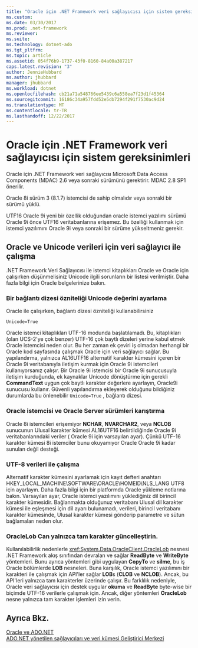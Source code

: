 ```yaml
---
title: "Oracle için .NET Framework veri sağlayıcısı için sistem gereksinimleri"
ms.custom: 
ms.date: 03/30/2017
ms.prod: .net-framework
ms.reviewer: 
ms.suite: 
ms.technology: dotnet-ado
ms.tgt_pltfrm: 
ms.topic: article
ms.assetid: 054f76b9-1737-43f0-8160-84a00a387217
caps.latest.revision: "3"
author: JennieHubbard
ms.author: jhubbard
manager: jhubbard
ms.workload: dotnet
ms.openlocfilehash: cb21a71a548766ee5439c6a558ea7f23d1f45364
ms.sourcegitcommit: 16186c34a957fdd52e5db7294f291f7530ac9d24
ms.translationtype: MT
ms.contentlocale: tr-TR
ms.lasthandoff: 12/22/2017
---
```

# <a name="system-requirements-for-the-net-framework-data-provider-for-oracle"></a>Oracle için .NET Framework veri sağlayıcısı için sistem gereksinimleri
Oracle için .NET Framework veri sağlayıcısı Microsoft Data Access Components (MDAC) 2.6 veya sonraki sürümünü gerektirir. MDAC 2.8 SP1 önerilir.  
  
 Oracle 8i sürüm 3 (8.1.7) istemcisi de sahip olmalıdır veya sonraki bir sürümü yüklü.  
  
 UTF16 Oracle 9i yeni bir özellik olduğundan oracle istemci yazılımı sürümü Oracle 9i önce UTF16 veritabanlarına erişemez. Bu özelliği kullanmak için istemci yazılımını Oracle 9i veya sonraki bir sürüme yükseltmeniz gerekir.  
  
## <a name="working-with-the-data-provider-for-oracle-and-unicode-data"></a>Oracle ve Unicode verileri için veri sağlayıcı ile çalışma  
 .NET Framework Veri Sağlayıcısı ile istemci kitaplıkları Oracle ve Oracle için çalışırken düşünmelisiniz Unicode ilgili sorunların bir listesi verilmiştir. Daha fazla bilgi için Oracle belgelerinize bakın.  
  
### <a name="setting-the-unicode-value-in-a-connection-string-attribute"></a>Bir bağlantı dizesi özniteliği Unicode değerini ayarlama  
 Oracle ile çalışırken, bağlantı dizesi özniteliği kullanabilirsiniz  
  
```  
Unicode=True   
```  
  
 Oracle istemci kitaplıkları UTF-16 modunda başlatılamadı. Bu, kitaplıkları (olan UCS-2'ye çok benzer) UTF-16 çok baytlı dizeleri yerine kabul etmek Oracle istemcisi neden olur. Bu her zaman ek çeviri iş olmadan herhangi bir Oracle kod sayfasında çalışmak Oracle için veri sağlayıcı sağlar. Bu yapılandırma, yalnızca AL16UTF16 alternatif karakter kümesini içeren bir Oracle 9i veritabanıyla iletişim kurmak için Oracle 9i istemcileri kullanıyorsanız çalışır. Bir Oracle 9i istemcisi bir Oracle 9i sunucusuyla iletişim kurduğunda, ek kaynaklar Unicode dönüştürme için gerekli **CommandText** uygun çok baytlı karakter değerlere ayarlayın, Oracle9i sunucusu kullanır. Güvenli yapılandırma ekleyerek olduğunu bildiğiniz durumlarda bu önlenebilir `Unicode=True` , bağlantı dizesi.  
  
### <a name="mixing-versions-of-oracle-client-and-oracle-server"></a>Oracle istemcisi ve Oracle Server sürümleri karıştırma  
 Oracle 8i istemcileri erişemiyor **NCHAR**, **NVARCHAR2**, veya **NCLOB** sunucunun Ulusal karakter kümesi AL16UTF16 belirtildiğinde Oracle 9i veritabanlarındaki veriler ( Oracle 9i için varsayılan ayar). Çünkü UTF-16 karakter kümesi 8i istemciler bunu okuyamıyor Oracle Oracle 9i kadar sunulan değil desteği.  
  
### <a name="working-with-utf-8-data"></a>UTF-8 verileri ile çalışma  
 Alternatif karakter kümesini ayarlamak için kayıt defteri anahtarı HKEY_LOCAL_MACHINE\SOFTWARE\ORACLE\HOMEID\NLS_LANG UTF8 için ayarlayın. Daha fazla bilgi için bir platformda Oracle yükleme notlarına bakın. Varsayılan ayar, Oracle istemci yazılımını yüklediğiniz dil birincil karakter kümesidir. Bağlanmakta olduğunuz veritabanı Ulusal dil karakter kümesi ile eşleşmesi için dil ayarı bulunamadı, verileri, birincil veritabanı karakter kümesinde, Ulusal karakter kümesi gönderip parametre ve sütun bağlamaları neden olur.  
  
### <a name="oraclelob-can-only-update-full-characters"></a>OracleLob Can yalnızca tam karakter güncelleştirin.  
 Kullanılabilirlik nedenlerle <xref:System.Data.OracleClient.OracleLob> nesnesi .NET Framework akış sınıfından devralan ve sağlar **ReadByte** ve **WriteByte** yöntemleri. Bunu ayrıca yöntemleri gibi uygulayan **CopyTo** ve **silme**, bu iş Oracle bölümlerde **LOB** nesneleri. Buna karşılık, Oracle istemci yazılımını bir karakteri ile çalışmak için API'ler sağlar **LOB**s (**CLOB** ve **NCLOB**). Ancak, bu API'leri yalnızca tam karakterler üzerinde çalışır. Bu farklılık nedeniyle, Oracle veri sağlayıcısı için destek uygular **okuma** ve **ReadByte** byte-wise bir biçimde UTF-16 verilerle çalışmak için. Ancak, diğer yöntemleri **OracleLob** nesne yalnızca tam karakter işlemleri izin verin.  
  
## <a name="see-also"></a>Ayrıca Bkz.  
 [Oracle ve ADO.NET](../../../../docs/framework/data/adonet/oracle-and-adonet.md)  
 [ADO.NET yönetilen sağlayıcıları ve veri kümesi Geliştirici Merkezi](http://go.microsoft.com/fwlink/?LinkId=217917)
